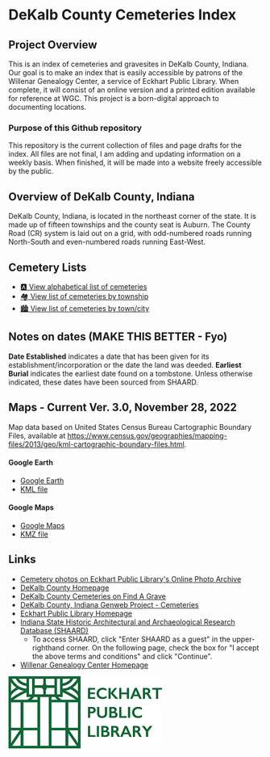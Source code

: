 # DeKalb County Cemeteries Index

## Project Overview

This is an index of cemeteries and gravesites in DeKalb County, Indiana. Our goal is to make an index that is easily accessible by patrons of the Willenar Genealogy Center, a service of Eckhart Public Library. When complete, it will consist of an online version and a printed edition available for reference at WGC. This project is a born-digital approach to documenting locations.

### Purpose of this Github repository

This repository is the current collection of files and page drafts for the index. All files are not final, I am adding and updating information on a weekly basis. When finished, it will be made into a website freely accessible by the public.

## Overview of DeKalb County, Indiana

DeKalb County, Indiana, is located in the northeast corner of the state. It is made up of fifteen townships and the county seat is Auburn. The County Road (CR) system is laid out on a grid, with odd-numbered roads running North-South and even-numbered roads running East-West.

## Cemetery Lists
- [:a: View alphabetical list of cemeteries](https://github.com/FyoAtEPL/DeKalbCemeteries/blob/main/cemeteriesAlphabetical.md "View alphabetical list of cemeteries")
- [:houses: View list of cemeteries by township](https://github.com/FyoAtEPL/DeKalbCemeteries/blob/main/cemeteriesTownship.md "View list of cemeteries by township")
- [:cityscape: View list of cemeteries by town/city](https://github.com/FyoAtEPL/DeKalbCemeteries/blob/main/cemeteriesTownCity.md "View list of cemeteries by town or city")

## Notes on dates (MAKE THIS BETTER - Fyo)
**Date Established** indicates a date that has been given for its establishment/incorporation or the date the land was deeded. **Earliest Burial** indicates the earliest date found on a tombstone. Unless otherwise indicated, these dates have been sourced from SHAARD.

## Maps - Current Ver. 3.0, November 28, 2022

Map data based on United States Census Bureau Cartographic Boundary Files, available at https://www.census.gov/geographies/mapping-files/2013/geo/kml-cartographic-boundary-files.html.
#### Google Earth
- [Google Earth](https://earth.google.com/earth/d/1IkB4vdsmJQTE0EF9CAFmJNGzmwCz2O-d?usp=sharing "Google Earth")
- [KML file](https://github.com/FyoAtEPL/DeKalbCemeteries/blob/main/mapFiles/DeKalbCemeteryLocations.kml "KML file")
#### Google Maps
- [Google Maps](https://www.google.com/maps/d/u/0/edit?mid=1WnRFJfQglSVun65-qCTTOySNHKk-nxE&usp=sharing "Google Maps")
- [KMZ file](https://github.com/FyoAtEPL/DeKalbCemeteries/blob/main/mapFiles/DeKalb%20County%20Cemeteries.kmz "KMZ file")

## Links
- [Cemetery photos on Eckhart Public Library's Online Photo Archive](https://willennar.catalogaccess.com/advanced-search?includedFields=Objects%2CPhotos%2CArchives%2CLibrary%2CPeople%2CContainers&Title=cemetery&page=1&size=10&withImages=false/ "Cemetery photos on Eckhart Public Library's Online Photo Archive")
- [DeKalb County Homepage](https://www.co.dekalb.in.us/ "DeKalb County Homepage")
- [DeKalb County Cemeteries on Find A Grave](https://www.findagrave.com/cemetery/search?cemetery-name=&cemetery-loc=DeKalb+County%2C+Indiana%2C+United+States+of+America&only-with-cemeteries=cemOnly&locationId=county_808&page=1#cem-84169/ "DeKalb County Cemeteries on Find A Grave")
- [DeKalb County, Indiana Genweb Project - Cemeteries](http://ingenweb.org/indekalb/cemetery/cem.html "DeKalb County, Indiana Genweb Project - Cemeteries")
- [Eckhart Public Library Homepage](https://www.epl.lib.in.us/ "Eckhart Public Library Homepage")
- [Indiana State Historic Architectural and Archaeological Research Database (SHAARD)](https://secure.in.gov/apps/dnr/shaard/welcome.html "Indiana State Historic Architectural and Archaeological Research Database (SHAARD)")
  - To access SHAARD, click "Enter SHAARD as a guest" in the upper-righthand corner. On the following page, check the box for "I accept the above terms and conditions" and click "Continue".
- [Willenar Genealogy Center Homepage](https://epl.lib.in.us/genealogy/ "Willenar Genealogy Center Homepage")


[![Eckhart Public Library Logo](https://github.com/FyoAtEPL/DeKalbCemeteries/blob/main/images/EPL%20logo.png "Eckhart Public Library Logo")](https://epl.lib.in.us/)
